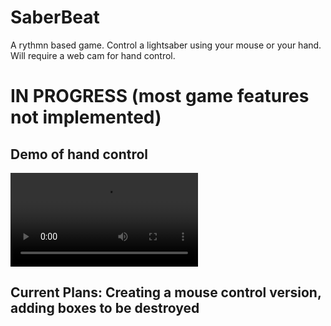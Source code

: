 # SaberBeat
A rythmn based game. Control a lightsaber using your mouse or your hand. Will require a web cam for hand control.

# IN PROGRESS (most game features not implemented)

## Demo of hand control
![alt text](https://https://github.com/em682/SaberBeat/blob/master/ezgif.com-gif-maker.mp4 "Video of game")


## Current Plans: Creating a mouse control version, adding boxes to be destroyed

